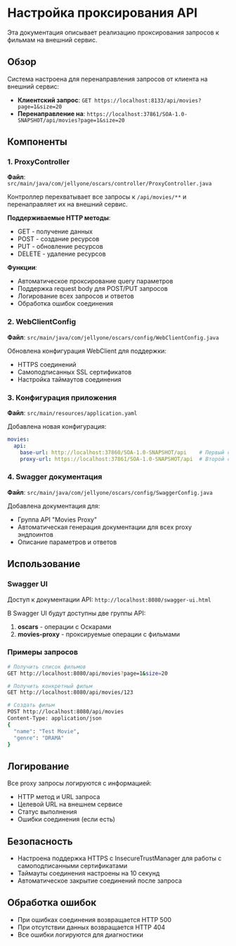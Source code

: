 # Настройка проксирования API

Эта документация описывает реализацию проксирования запросов к фильмам на внешний сервис.

## Обзор

Система настроена для перенаправления запросов от клиента на внешний сервис:

- **Клиентский запрос**: `GET https://localhost:8133/api/movies?page=1&size=20`
- **Перенаправление на**: `https://localhost:37861/SOA-1.0-SNAPSHOT/api/movies?page=1&size=20`

## Компоненты

### 1. ProxyController
**Файл**: `src/main/java/com/jellyone/oscars/controller/ProxyController.java`

Контроллер перехватывает все запросы к `/api/movies/**` и перенаправляет их на внешний сервис.

**Поддерживаемые HTTP методы**:
- GET - получение данных
- POST - создание ресурсов
- PUT - обновление ресурсов  
- DELETE - удаление ресурсов

**Функции**:
- Автоматическое проксирование query параметров
- Поддержка request body для POST/PUT запросов
- Логирование всех запросов и ответов
- Обработка ошибок соединения

### 2. WebClientConfig 
**Файл**: `src/main/java/com/jellyone/oscars/config/WebClientConfig.java`

Обновлена конфигурация WebClient для поддержки:
- HTTPS соединений
- Самоподписанных SSL сертификатов
- Настройка таймаутов соединения

### 3. Конфигурация приложения
**Файл**: `src/main/resources/application.yaml`

Добавлена новая конфигурация:
```yaml
movies:
  api:
    base-url: http://localhost:37860/SOA-1.0-SNAPSHOT/api    # Первый сервис
    proxy-url: https://localhost:37861/SOA-1.0-SNAPSHOT/api  # Второй сервис (проксируемый)
```

### 4. Swagger документация
**Файл**: `src/main/java/com/jellyone/oscars/config/SwaggerConfig.java`

Добавлена документация для:
- Группа API "Movies Proxy" 
- Автоматическая генерация документации для всех proxy эндпоинтов
- Описание параметров и ответов

## Использование

### Swagger UI
Доступ к документации API: `http://localhost:8080/swagger-ui.html`

В Swagger UI будут доступны две группы API:
1. **oscars** - операции с Оскарами
2. **movies-proxy** - проксируемые операции с фильмами

### Примеры запросов

```bash
# Получить список фильмов
GET http://localhost:8080/api/movies?page=1&size=20

# Получить конкретный фильм
GET http://localhost:8080/api/movies/123

# Создать фильм
POST http://localhost:8080/api/movies
Content-Type: application/json
{
  "name": "Test Movie",
  "genre": "DRAMA"
}
```

## Логирование

Все proxy запросы логируются с информацией:
- HTTP метод и URL запроса
- Целевой URL на внешнем сервисе
- Статус выполнения
- Ошибки соединения (если есть)

## Безопасность

- Настроена поддержка HTTPS с InsecureTrustManager для работы с самоподписанными сертификатами
- Таймауты соединения настроены на 10 секунд
- Автоматическое закрытие соединений после запроса

## Обработка ошибок

- При ошибках соединения возвращается HTTP 500
- При отсутствии данных возвращается HTTP 404  
- Все ошибки логируются для диагностики
